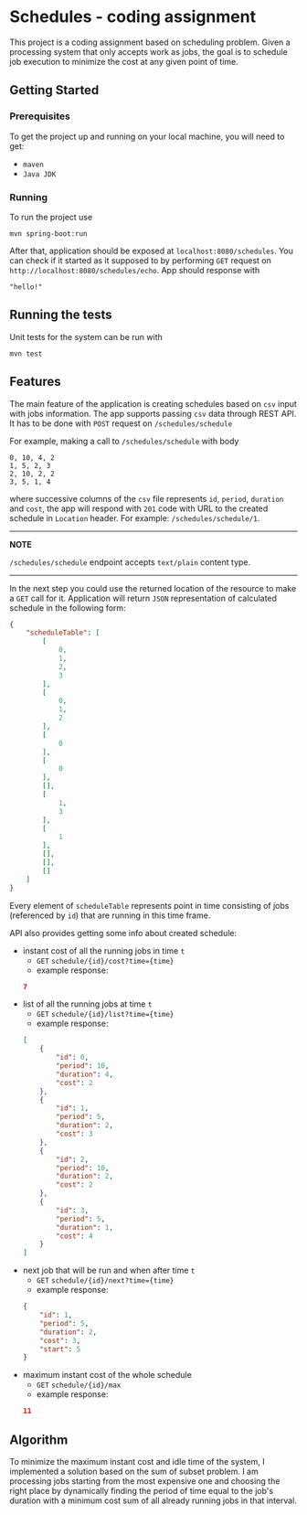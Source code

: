 # Schedules - coding assignment

This project is a coding assignment based on scheduling problem. 
Given a processing system that only accepts work as jobs, the goal is to
schedule job execution to minimize the cost at any given point of time.

## Getting Started

### Prerequisites

To get the project up and running on your local machine, you will need to get:
* `maven`
* `Java JDK`

### Running

To run the project use

```
mvn spring-boot:run
```
After that, application should be exposed at `localhost:8080/schedules`. You can check if it started
as it supposed to by performing `GET` request on `http://localhost:8080/schedules/echo`. App should 
response with
```
"hello!"
```

## Running the tests

Unit tests for the system can be run with
```
mvn test
```

## Features

The main feature of the application is creating schedules based on `csv` input with jobs information.
The app supports passing `csv` data through REST API. It has to be done with `POST` request on 
`/schedules/schedule` 

For example, making a call to `/schedules/schedule` with body
```
0, 10, 4, 2
1, 5, 2, 3
2, 10, 2, 2
3, 5, 1, 4
```
where successive columns of the `csv` file represents `id`, `period`, `duration` and `cost`,
the app will respond with `201` code with URL to the created schedule in `Location` header.
For example: `/schedules/schedule/1`.

---
**NOTE**

`/schedules/schedule` endpoint accepts `text/plain` content type.

---

In the next step you could use the returned location of the resource to make a `GET` call 
for it. Application will return `JSON` representation of calculated schedule in the following form:
```json
{
    "scheduleTable": [
        [
            0,
            1,
            2,
            3
        ],
        [
            0,
            1,
            2
        ],
        [
            0
        ],
        [
            0
        ],
        [],
        [
            1,
            3
        ],
        [
            1
        ],
        [],
        [],
        []
    ]
}
```
Every element of `scheduleTable` represents point in time consisting of jobs (referenced by `id`) that are 
running in this time frame. 

API also provides getting some info about created schedule:
* instant cost of all the running jobs in time `t` 
    * `GET` `schedule/{id}/cost?time={time}`
    * example response:
    ```json
    7
    ```
* list of all the running jobs at time `t`
    * `GET` `schedule/{id}/list?time={time}`
    * example response:
    ```json
    [
        {
            "id": 0,
            "period": 10,
            "duration": 4,
            "cost": 2
        },
        {
            "id": 1,
            "period": 5,
            "duration": 2,
            "cost": 3
        },
        {
            "id": 2,
            "period": 10,
            "duration": 2,
            "cost": 2
        },
        {
            "id": 3,
            "period": 5,
            "duration": 1,
            "cost": 4
        }
    ]
    ```
* next job that will be run and when after time `t`
    * `GET` `schedule/{id}/next?time={time}`
    * example response:
    ```json
    {
        "id": 1,
        "period": 5,
        "duration": 2,
        "cost": 3,
        "start": 5
    }
    ```
* maximum instant cost of the whole schedule
    * `GET` `schedule/{id}/max`
    * example response:
    ```json
    11
    ```
    
## Algorithm

To minimize the maximum instant cost and idle time of the system, I implemented a solution based on
the sum of subset problem. I am processing jobs starting from the most expensive one and choosing
the right place by dynamically finding the period of time equal to the job's duration with 
a minimum cost sum of all already running jobs in that interval. 